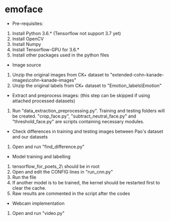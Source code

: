 # emoface

- Pre-requisites:
1. Install Python 3.6.* (Tensorflow not support 3.7 yet)
2. Install OpenCV
3. Install Numpy
4. Install Tensorflow-GPU for 3.6.*
5. Install other packages used in the python files

- Image source
1. Unzip the original images from CK+ dataset to "extended-cohn-kanade-images\cohn-kanade-images"
2. Unzip the original labels from CK+ dataset to "Emotion_labels\Emotion"

- Extract and preprocess images: (this step can be skipped if using attached processed datasets)
1. Run "data_extraction_preprocessing.py". Training and testing folders will be created. "crop_face.py", "subtract_neutral_face.py" and "threshold_face.py" are scripts containing necessary modules.

- Check differences in training and testing images between Pao's dataset and our datasets
1. Open and run "find_difference.py"

- Model training and labelling
1. tensorflow_for_poets_2\ should be in root
2. Open and edit the CONFIG lines in "run_cnn.py"
3. Run the file
4. If another model is to be trained, the kernel should be restarted first to clear the cache.
5. Raw results are commented in the script after the codes

- Webcam implementation
1. Open and run "video.py"
